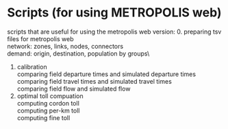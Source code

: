 # Scripts (for using METROPOLIS web)
scripts that are useful for using the metropolis web version:
0. preparing tsv files for metropolis web\
network: zones, links, nodes, connectors\
demand: origin, destination, population by groups\
1. calibration\
comparing field departure times and simulated departure times\
comparing field travel times and simulated travel times\
comparing field flow and simulated flow
2. optimal toll compuation\
computing cordon toll\
computing per-km toll\
computing fine toll

